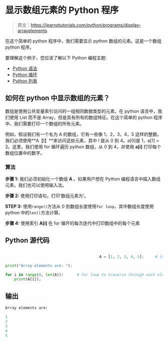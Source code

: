 # 显示数组元素的 Python 程序

> 原文：<https://learnetutorials.com/python/programs/display-arrayelements>

在这个简单的 python 程序中，我们需要显示 python 数组的元素。这是一个数组 python 程序。

要理解这个例子，您应该了解以下 Python 编程主题:

*   [Python 语法](../../python/syntax-comments "Python Syntax")
*   [Python 循环](../../python/python-loop-tutorials "Loops in Python")
*   [Python 列表](../../python/python-lists "Python arrays")

## 如何在 python 中显示数组的元素？

数组是使用公共变量索引访问的一组相同数据类型的元素。在 python 语言中，我们使用 List 而不是 Array，但是具有所有的数组特征。在这个简单的 python 程序中，我们需要打印一个数组的所有元素。

例如，假设我们有一个名为 A 的数组，它有一些像 1，2，3，4，5 这样的整数。我们必须使用**A【I】**来访问这些元素，其中 I 是从 0 到 4。a[0]是 1，a[1] = 2。这里，我们使用 for 循环遍历 python 数组，从 0 到 4，并使用 **a[i]** 打印每个数组位置中的数字。

### 算法

**步骤 1:** 我们必须初始化一个数组 **A** 。如果用户想在 Python 编程语言中插入数组元素，我们也可以使用输入法。

**步骤 2:** 使用打印语句，打印‘数组元素为’。

**STEP 3:** 使用`range()`方法从 0 到数组长度使用`for loop`，其中数组长度使用 python 中的`len()`方法计算。

**步骤 4:** 使用索引 **A[i]** 在 for 循环的每次迭代中打印数组中的每个元素

## Python 源代码

```py

                                          A = [1, 2, 3, 4, 5];     # initialize the array A

print("Array elements are: ");    

for i in range(0, len(A)):      # for loop to traverse through each element in array
    print(A[i]), 

```

## 输出

```py
Array elements are: 

1
2
3
4
5
```